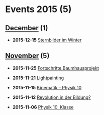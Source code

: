 # Events 2015 (5)
 
## [December](./12) (1)
 
- **2015-12-15** [Sternbilder im Winter](./12/15)
 
## [November](./11) (5)
 
- **2015-11-25** [Fortschritte Baumhausprojekt](./11/25)
 
- **2015-11-21** [Lightpainting](./11/21)
 
- **2015-11-15** [Kinematik – Physik 10](./11/15)
 
- **2015-11-12** [Revolution in der Bildung?](./11/12)
 
- **2015-11-06** [Physik 10. Klasse](./11/06)
 